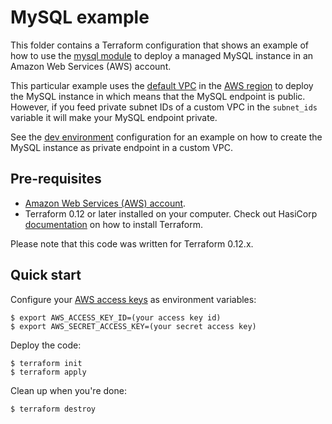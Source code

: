 # MySQL example

This folder contains a Terraform configuration that shows an example of how to use the [mysql module](../../modules/data-stores/mysql) to deploy a managed MySQL instance in an Amazon Web Services (AWS) account.

This particular example uses the [default VPC](https://docs.aws.amazon.com/vpc/latest/userguide/default-vpc.html) in the [AWS region](https://docs.aws.amazon.com/AmazonRDS/latest/UserGuide/Concepts.RegionsAndAvailabilityZones.html#Concepts.RegionsAndAvailabilityZones.Regions) to deploy the MySQL instance in which means that the MySQL endpoint is public. However, if you feed private subnet IDs of a custom VPC in the `subnet_ids` variable it will make your MySQL endpoint private.

See the [dev environment](../../environments/dev/data-stores/mysql) configuration for an example on how to create the MySQL instance as private endpoint in a custom VPC.

## Pre-requisites

* [Amazon Web Services (AWS) account](http://aws.amazon.com/).
* Terraform 0.12 or later installed on your computer. Check out HasiCorp [documentation](https://learn.hashicorp.com/terraform/azure/install) on how to install Terraform.

Please note that this code was written for Terraform 0.12.x.

## Quick start

Configure your [AWS access 
keys](http://docs.aws.amazon.com/general/latest/gr/aws-sec-cred-types.html#access-keys-and-secret-access-keys) as 
environment variables:

```
$ export AWS_ACCESS_KEY_ID=(your access key id)
$ export AWS_SECRET_ACCESS_KEY=(your secret access key)
```

Deploy the code:

```
$ terraform init
$ terraform apply
```

Clean up when you're done:

```
$ terraform destroy
```
